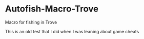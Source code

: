 # Autofish-Macro-Trove
Macro for fishing in Trove

This is an old test that I did when I was leaning about game cheats
